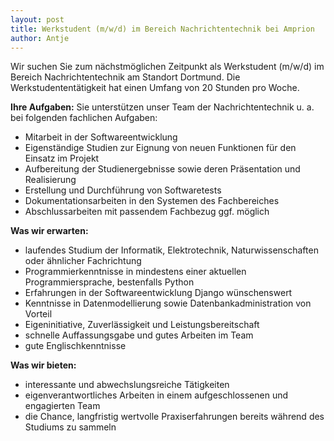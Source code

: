 ```yaml
---
layout: post
title: Werkstudent (m/w/d) im Bereich Nachrichtentechnik bei Amprion
author: Antje
---
```


Wir suchen Sie zum nächstmöglichen Zeitpunkt als Werkstudent (m/w/d) im Bereich Nachrichtentechnik am Standort Dortmund.
Die Werkstudententätigkeit hat einen Umfang von 20 Stunden pro Woche.

**Ihre Aufgaben:**
Sie unterstützen unser Team der Nachrichtentechnik u. a. bei folgenden fachlichen Aufgaben:
* Mitarbeit in der Softwareentwicklung
* Eigenständige Studien zur Eignung von neuen Funktionen für den Einsatz im Projekt
* Aufbereitung der Studienergebnisse sowie deren Präsentation und Realisierung
* Erstellung und Durchführung von Softwaretests
* Dokumentationsarbeiten in den Systemen des Fachbereiches
* Abschlussarbeiten mit passendem Fachbezug ggf. möglich

**Was wir erwarten:**
* laufendes Studium der Informatik, Elektrotechnik, Naturwissenschaften oder ähnlicher Fachrichtung
* Programmierkenntnisse in mindestens einer aktuellen Programmiersprache, bestenfalls Python
* Erfahrungen in der Softwareentwicklung Django wünschenswert
* Kenntnisse in Datenmodellierung sowie Datenbankadministration von Vorteil
* Eigeninitiative, Zuverlässigkeit und Leistungsbereitschaft
* schnelle Auffassungsgabe und gutes Arbeiten im Team
* gute Englischkenntnisse

**Was wir bieten:**
* interessante und abwechslungsreiche Tätigkeiten
* eigenverantwortliches Arbeiten in einem aufgeschlossenen und engagierten Team
* die Chance, langfristig wertvolle Praxiserfahrungen bereits während des Studiums zu sammeln
